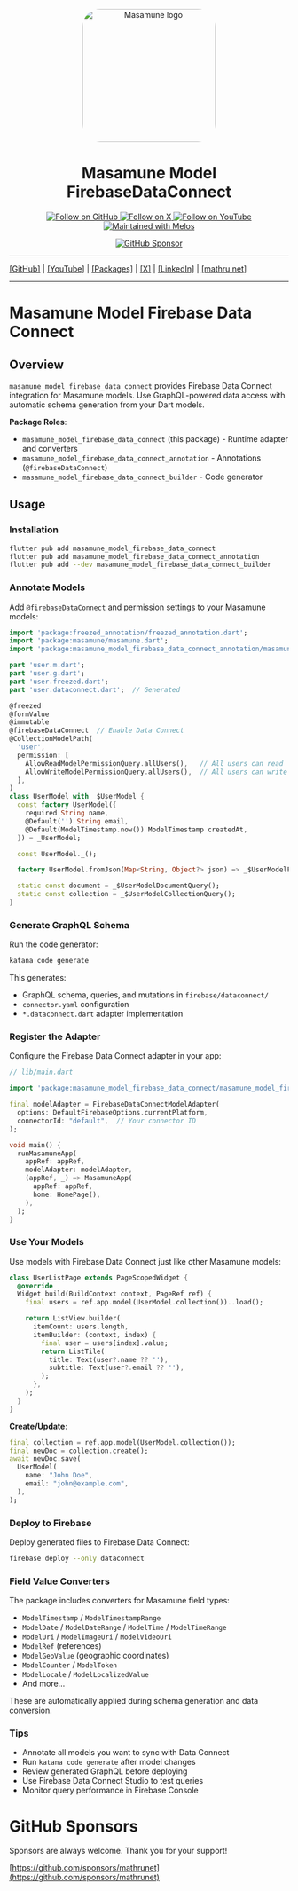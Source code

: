 <p align="center">
  <a href="https://mathru.net">
    <img width="240px" src="https://raw.githubusercontent.com/mathrunet/flutter_masamune/master/.github/images/icon.png" alt="Masamune logo" style="border-radius: 32px"s><br/>
  </a>
  <h1 align="center">Masamune Model FirebaseDataConnect</h1>
</p>

<p align="center">
  <a href="https://github.com/mathrunet">
    <img src="https://img.shields.io/static/v1?label=GitHub&message=Follow&logo=GitHub&color=333333&link=https://github.com/mathrunet" alt="Follow on GitHub" />
  </a>
  <a href="https://x.com/mathru">
    <img src="https://img.shields.io/static/v1?label=@mathru&message=Follow&logo=X&color=0F1419&link=https://x.com/mathru" alt="Follow on X" />
  </a>
  <a href="https://www.youtube.com/c/mathrunetchannel">
    <img src="https://img.shields.io/static/v1?label=YouTube&message=Follow&logo=YouTube&color=FF0000&link=https://www.youtube.com/c/mathrunetchannel" alt="Follow on YouTube" />
  </a>
  <a href="https://github.com/invertase/melos">
    <img src="https://img.shields.io/static/v1?label=maintained%20with&message=melos&color=FF1493&link=https://github.com/invertase/melos" alt="Maintained with Melos" />
  </a>
</p>

<p align="center">
  <a href="https://github.com/sponsors/mathrunet"><img src="https://img.shields.io/static/v1?label=Sponsor&message=%E2%9D%A4&logo=GitHub&color=ff69b4&link=https://github.com/sponsors/mathrunet" alt="GitHub Sponsor" /></a>
</p>

---

[[GitHub]](https://github.com/mathrunet) | [[YouTube]](https://www.youtube.com/c/mathrunetchannel) | [[Packages]](https://pub.dev/publishers/mathru.net/packages) | [[X]](https://x.com/mathru) | [[LinkedIn]](https://www.linkedin.com/in/mathrunet/) | [[mathru.net]](https://mathru.net)

---

# Masamune Model Firebase Data Connect

## Overview

`masamune_model_firebase_data_connect` provides Firebase Data Connect integration for Masamune models. Use GraphQL-powered data access with automatic schema generation from your Dart models.

**Package Roles**:
- `masamune_model_firebase_data_connect` (this package) - Runtime adapter and converters
- `masamune_model_firebase_data_connect_annotation` - Annotations (`@firebaseDataConnect`)
- `masamune_model_firebase_data_connect_builder` - Code generator

## Usage

### Installation

```bash
flutter pub add masamune_model_firebase_data_connect
flutter pub add masamune_model_firebase_data_connect_annotation
flutter pub add --dev masamune_model_firebase_data_connect_builder
```

### Annotate Models

Add `@firebaseDataConnect` and permission settings to your Masamune models:

```dart
import 'package:freezed_annotation/freezed_annotation.dart';
import 'package:masamune/masamune.dart';
import 'package:masamune_model_firebase_data_connect_annotation/masamune_model_firebase_data_connect_annotation.dart';

part 'user.m.dart';
part 'user.g.dart';
part 'user.freezed.dart';
part 'user.dataconnect.dart';  // Generated

@freezed
@formValue
@immutable
@firebaseDataConnect  // Enable Data Connect
@CollectionModelPath(
  'user',
  permission: [
    AllowReadModelPermissionQuery.allUsers(),   // All users can read
    AllowWriteModelPermissionQuery.allUsers(),  // All users can write
  ],
)
class UserModel with _$UserModel {
  const factory UserModel({
    required String name,
    @Default('') String email,
    @Default(ModelTimestamp.now()) ModelTimestamp createdAt,
  }) = _UserModel;

  const UserModel._();

  factory UserModel.fromJson(Map<String, Object?> json) => _$UserModelFromJson(json);

  static const document = _$UserModelDocumentQuery();
  static const collection = _$UserModelCollectionQuery();
}
```

### Generate GraphQL Schema

Run the code generator:

```bash
katana code generate
```

This generates:
- GraphQL schema, queries, and mutations in `firebase/dataconnect/`
- `connector.yaml` configuration
- `*.dataconnect.dart` adapter implementation

### Register the Adapter

Configure the Firebase Data Connect adapter in your app:

```dart
// lib/main.dart

import 'package:masamune_model_firebase_data_connect/masamune_model_firebase_data_connect.dart';

final modelAdapter = FirebaseDataConnectModelAdapter(
  options: DefaultFirebaseOptions.currentPlatform,
  connectorId: "default",  // Your connector ID
);

void main() {
  runMasamuneApp(
    appRef: appRef,
    modelAdapter: modelAdapter,
    (appRef, _) => MasamuneApp(
      appRef: appRef,
      home: HomePage(),
    ),
  );
}
```

### Use Your Models

Use models with Firebase Data Connect just like other Masamune models:

```dart
class UserListPage extends PageScopedWidget {
  @override
  Widget build(BuildContext context, PageRef ref) {
    final users = ref.app.model(UserModel.collection())..load();

    return ListView.builder(
      itemCount: users.length,
      itemBuilder: (context, index) {
        final user = users[index].value;
        return ListTile(
          title: Text(user?.name ?? ''),
          subtitle: Text(user?.email ?? ''),
        );
      },
    );
  }
}
```

**Create/Update**:

```dart
final collection = ref.app.model(UserModel.collection());
final newDoc = collection.create();
await newDoc.save(
  UserModel(
    name: "John Doe",
    email: "john@example.com",
  ),
);
```

### Deploy to Firebase

Deploy generated files to Firebase Data Connect:

```bash
firebase deploy --only dataconnect
```

### Field Value Converters

The package includes converters for Masamune field types:
- `ModelTimestamp` / `ModelTimestampRange`
- `ModelDate` / `ModelDateRange` / `ModelTime` / `ModelTimeRange`
- `ModelUri` / `ModelImageUri` / `ModelVideoUri`
- `ModelRef` (references)
- `ModelGeoValue` (geographic coordinates)
- `ModelCounter` / `ModelToken`
- `ModelLocale` / `ModelLocalizedValue`
- And more...

These are automatically applied during schema generation and data conversion.

### Tips

- Annotate all models you want to sync with Data Connect
- Run `katana code generate` after model changes
- Review generated GraphQL before deploying
- Use Firebase Data Connect Studio to test queries
- Monitor query performance in Firebase Console

# GitHub Sponsors

Sponsors are always welcome. Thank you for your support!

[https://github.com/sponsors/mathrunet](https://github.com/sponsors/mathrunet)